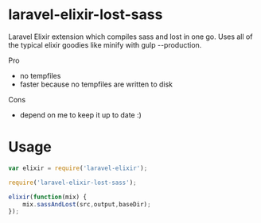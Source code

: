 # laravel-elixir-lost-sass

Laravel Elixir extension which compiles sass and lost in one go. Uses all of the typical elixir goodies like minify with gulp --production.

Pro
- no tempfiles
- faster because no tempfiles are written to disk

Cons
- depend on me to keep it up to date :)

# Usage

```js
var elixir = require('laravel-elixir');

require('laravel-elixir-lost-sass');

elixir(function(mix) {
    mix.sassAndLost(src,output,baseDir);
});
```
